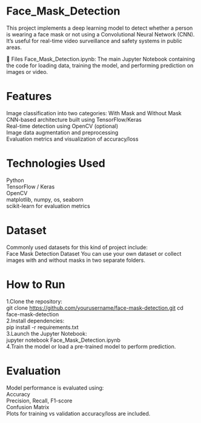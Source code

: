 # Face_Mask_Detection
This project implements a deep learning model to detect whether a person is wearing a face mask or not using a Convolutional Neural Network (CNN). It’s useful for real-time video surveillance and safety systems in public areas.

📁 Files
Face_Mask_Detection.ipynb: The main Jupyter Notebook containing the code for loading data, training the model, and performing prediction on images or video.

# Features
Image classification into two categories: With Mask and Without Mask  
CNN-based architecture built using TensorFlow/Keras  
Real-time detection using OpenCV (optional)   
Image data augmentation and preprocessing   
Evaluation metrics and visualization of accuracy/loss

# Technologies Used   
   Python  
   TensorFlow / Keras  
   OpenCV  
   matplotlib, numpy, os, seaborn   
   scikit-learn for evaluation metrics

# Dataset  
Commonly used datasets for this kind of project include:  
Face Mask Detection Dataset
You can use your own dataset or collect images with and without masks in two separate folders.

 
 # How to Run
  1.Clone the repository:   
 git clone https://github.com/yourusername/face-mask-detection.git
 cd face-mask-detection   
 2.Install dependencies:   
 pip install -r requirements.txt  
 3.Launch the Jupyter Notebook:   
 jupyter notebook Face_Mask_Detection.ipynb   
 4.Train the model or load a pre-trained model to perform    prediction.

# Evaluation  
Model performance is evaluated using:  
Accuracy  
Precision, Recall, F1-score  
Confusion Matrix  
Plots for training vs validation accuracy/loss are included.  
